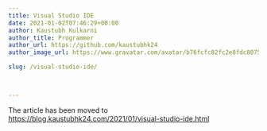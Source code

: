 ```yaml
---
title: Visual Studio IDE
date: 2021-01-02T07:46:29+00:00
author: Kaustubh Kulkarni
author_title: Programmer
author_url: https://github.com/kaustubhk24
author_image_url: https://www.gravatar.com/avatar/b76fcfc82fc2e8fdc8075636f1735f61?s=200

slug: /visual-studio-ide/



---
```

The article has been moved to https://blog.kaustubhk24.com/2021/01/visual-studio-ide.html